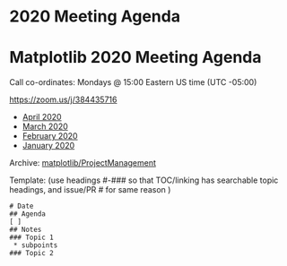 # 2020 Meeting Agenda

# Matplotlib 2020 Meeting Agenda
Call co-ordinates:  Mondays @ 15:00 Eastern US time (UTC -05:00)
 
 https://zoom.us/j/384435716
* [April 2020](/-fJ2hZcJQz2gfbqzabrZMQ?both)
* [March 2020](/zxV2GktcRqmoy_dJIn7T6g?both)
* [February 2020](/4zWKhuLXQ16Y_oUfi9hnKA?both)
* [January 2020](/hELmT6nMToSPhpP8-0mUZA?both)

Archive: [matplotlib/ProjectManagement](https://github.com/matplotlib/ProjectManagement)  

Template: (use headings #-### so that TOC/linking has searchable topic headings, and issue/PR # for same reason )

    # Date
    ## Agenda
    [ ] 
    ## Notes
    ### Topic 1
     * subpoints
    ### Topic 2

